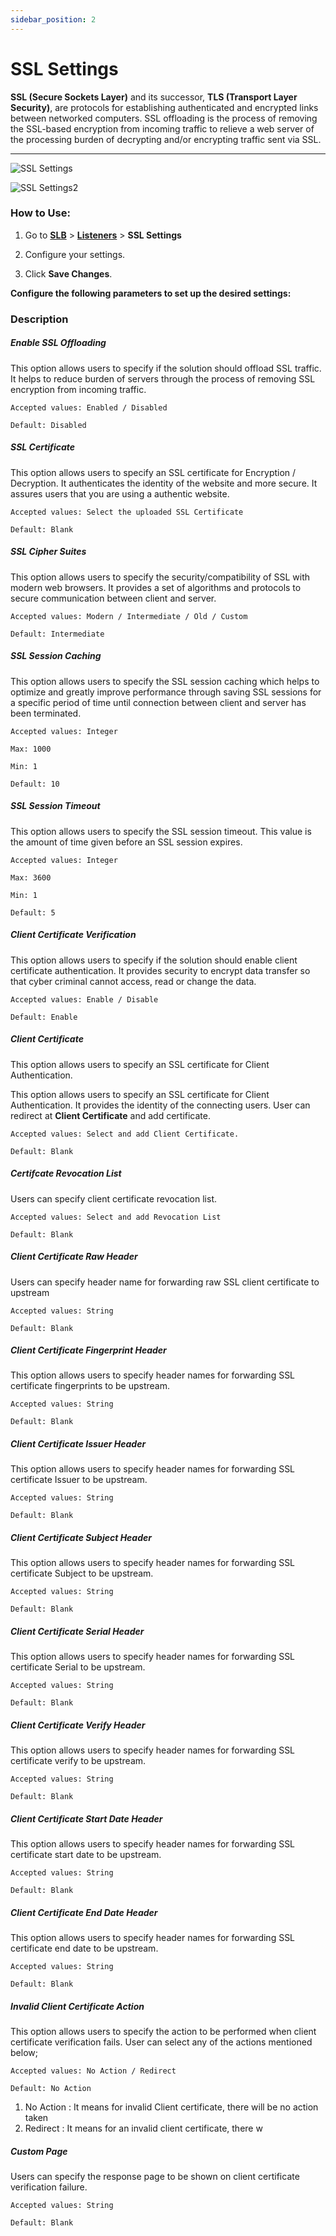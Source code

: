 ```yaml
---
sidebar_position: 2
---
```


# SSL Settings
**SSL (Secure Sockets Layer)** and its successor, **TLS (Transport Layer Security)**, are protocols for establishing authenticated and encrypted links between networked computers. SSL offloading is the process of removing the SSL-based encryption from incoming traffic to relieve a web server of the processing burden of decrypting and/or encrypting traffic sent via SSL. 

---
![SSL Settings](/img/adc/v7/docs/sslsetting.png)
  
![SSL Settings2](/img/adc/v7/docs/sslsetting1.png)  
### How to Use:

1. Go to [**SLB**](/v7/enterprise/adc) > [**Listeners**](./listeners.md) > **SSL Settings**

2. Configure your settings.

3. Click **Save Changes**. 



**Configure the following parameters to set up the desired settings:**

### Description

##### **Enable SSL Offloading**

This option allows users to specify if the solution should offload SSL traffic. It helps to reduce burden of servers through the process of removing SSL encryption from incoming traffic.

    Accepted values: Enabled / Disabled

    Default: Disabled 

##### **SSL Certificate**

This option allows users to specify an SSL certificate for Encryption / Decryption. It authenticates the identity of the website and more secure. It assures users that you are using a authentic website.

    Accepted values: Select the uploaded SSL Certificate 

    Default: Blank   

##### **SSL Cipher Suites**

This option allows users to specify the security/compatibility of SSL with modern web browsers. It provides a set of algorithms and protocols to secure communication between client and server.

    Accepted values: Modern / Intermediate / Old / Custom 

    Default: Intermediate  

##### **SSL Session Caching**

This option allows users to specify the SSL session caching which helps to optimize and greatly improve performance through saving SSL sessions for a specific period of time until connection between client and server has been terminated.

    Accepted values: Integer 

    Max: 1000

    Min: 1

    Default: 10  

##### **SSL Session Timeout**

This option allows users to specify the SSL session timeout. This value is the amount of time given  before an SSL session expires.

    Accepted values: Integer 

    Max: 3600

    Min: 1

    Default: 5

##### **Client Certificate Verification**

This option allows users to specify if the solution should enable client certificate authentication. It provides security to encrypt data transfer so that cyber criminal cannot access, read or change the data.

    Accepted values: Enable / Disable

    Default: Enable 

##### **Client Certificate**

This option allows users to specify an SSL certificate for Client Authentication.

This option allows users to specify an SSL certificate for Client Authentication. It provides the identity of the connecting users. User can redirect at **Client Certificate** and add certificate.

    Accepted values: Select and add Client Certificate.

    Default: Blank 

##### **Certifcate Revocation List**

Users can specify client certificate revocation list.

    Accepted values: Select and add Revocation List

    Default: Blank 

##### **Client Certificate Raw Header**

Users can specify header name for forwarding raw SSL client certificate to upstream

    Accepted values: String

    Default: Blank 

##### **Client Certificate Fingerprint Header**

This option allows users to specify header names for forwarding SSL certificate fingerprints to be upstream.

    Accepted values: String

    Default: Blank 

##### **Client Certificate Issuer Header**

This option allows users to specify header names for forwarding SSL certificate Issuer to be upstream.

    Accepted values: String

    Default: Blank 

##### **Client Certificate Subject Header**

This option allows users to specify header names for forwarding SSL certificate Subject to be upstream.

    Accepted values: String

    Default: Blank 

##### **Client Certificate Serial Header**

This option allows users to specify header names for forwarding SSL certificate Serial to be upstream.

    Accepted values: String

    Default: Blank 

##### **Client Certificate Verify Header**

This option allows users to specify header names for forwarding SSL certificate verify to be upstream.

    Accepted values: String

    Default: Blank 

##### **Client Certificate Start Date Header**

This option allows users to specify header names for forwarding SSL certificate start date to be upstream.

    Accepted values: String

    Default: Blank 

##### **Client Certificate End Date Header**

This option allows users to specify header names for forwarding SSL certificate end date to be upstream.

    Accepted values: String

    Default: Blank 

##### **Invalid Client Certificate Action**

This option allows users to specify the action to be performed when client certificate verification fails. User can select any of the actions mentioned below;

    Accepted values: No Action / Redirect

    Default: No Action 

1. No Action : It means for invalid Client certificate, there will be no action taken
2. Redirect : It means for an invalid client certificate, there w

##### **Custom Page**

Users can specify the response page to be shown on client certificate verification failure.

    Accepted values: String

    Default: Blank 
